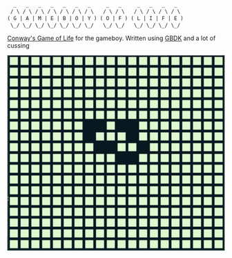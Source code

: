 ```
  _   _   _   _   _   _   _     _   _     _   _   _   _
 / \ / \ / \ / \ / \ / \ / \   / \ / \   / \ / \ / \ / \
( G | A | M | E | B | O | Y ) ( O | F ) ( L | I | F | E )
 \_/ \_/ \_/ \_/ \_/ \_/ \_/   \_/ \_/   \_/ \_/ \_/ \_/
 ```

 [Conway's Game of Life](https://en.wikipedia.org/wiki/Conway's_Game_of_Life) for the gameboy.
 Written using [GBDK](http://gbdk.sourceforge.net/) and a lot of cussing


 ![Demo](demo.gif)